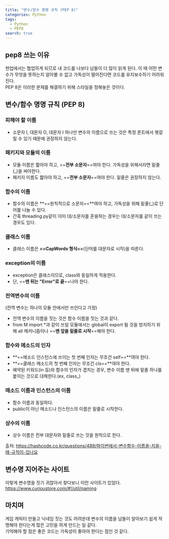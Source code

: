 ```yaml
---
title: "변수/함수 명명 규칙 (PEP 8)"
categories: Python
tags:
  - Python
  - PEP8
search: true
---
```


## pep8 쓰는 이유
현업에서는 협업하게 되므로 내 코드를 나보다 남들이 더 많이 읽게 된다. 
이 때 어떤 변수가 무엇을 뜻하는지 알아볼 수 없고 가독성이 떨어진다면 코드를 유지보수하기 어려워진다.  
PEP 8은 이러한 문제를 해결하기 위해 스타일을 정해놓은 것이다.  


## 변수/함수 명명 규칙 (PEP 8)
### 피해야 할 이름
- 소문자 l, 대문자 O, 대문자 I 하나만 변수의 이름으로 쓰는 것은 특정 폰트에서 헷갈릴 수 있기 때문에 권장하지 않는다.

### 패키지와 모듈의 이름
- 모듈 이름은 짧아야 하고, ==**전부 소문자**==여야 한다. 가독성을 위해서라면 밑줄(_)을 써야한다.
- 패키지 이름도 짧아야 하고, ==**전부 소문자**==여야 한다. 밑줄은 권장하지 않는다.

### 함수의 이름
- 함수의 이름은 **==원칙적으로 소문자==**여야 하고, 가독성을 위해 밑줄(_)로 단어를 나눌 수 있다.
- 간혹 threading.py같이 이미 대/소문자를 혼용하는 경우는 대/소문자를 같이 쓰는 경우도 있다.

### 클래스 이름
- 클래스 이름은 **==CapWords 형식==**(단어를 대문자로 시작)을 따른다.

### exception의 이름
- exception은 클래스이므로, class와 동일하게 적용한다.
- 단, ==**맨 뒤는 "Error"로 끝**==나야 한다.

### 전역변수의 이름
(전역 변수는 하나의 모듈 안에서만 쓰인다고 가정)
- 전역 변수의 이름을 짓는 것은 함수 이름을 짓는 것과 같다.
- from M import *과 같이 쓰일 모듈에서는 global이 export 될 것을 방지하기 위해 all 메커니즘이나 ==**맨 앞을 밑줄로 시작**==해야 한다.

### 함수와 메소드의 인자
- **==메소드 인스턴스에 쓰이는 첫 번째 인자는 무조건 self==**여야 한다.
- **==클래스 메소드의 첫 번째 인자는 무조건 cls==**여야 한다.
- 예약된 키워드(in 등)와 함수의 인자가 겹치는 경우, 변수 이름 맨 뒤에 밑줄 하나를 붙이는 것으로 대체한다.(ex, class_)

### 메소드 이름과 인스턴스의 이름
- 함수 이름과 동일하다.
- public이 아닌 메소드나 인스턴스의 이름은 밑줄로 시작한다.

### 상수의 이름
- 상수 이름은 전부 대문자와 밑줄로 쓰는 것을 원칙으로 한다.


출처: https://hashcode.co.kr/questions/489/파이썬에서-변수함수-이름을-지을-때-규칙이-있나요


## 변수명 지어주는 사이트
이렇게 변수명을 짓기 귀찮아서 찾다보니 이런 사이트가 있었다.  
https://www.curioustore.com/#!/util/naming  

## 마치며
게임 캐릭터 만들고 닉네임 짓는 것도 어려운데 변수의 이름을 남들이 알아보기 쉽게 작명해야 한다는게 많은 고민을 하게 만드는 일 같다.  
기억해야 할 점은 좋은 코드는 가독성이 좋아야 한다는 점인 것 같다.  
